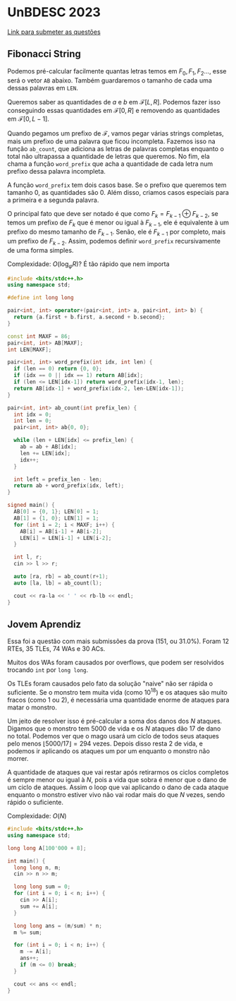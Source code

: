 # UnBDESC 2023

[Link para submeter as questões](https://codeforces.com/group/btcK4I5D5f/contest/442253)

## Fibonacci String

Podemos pré-calcular facilmente quantas letras temos em $F_0, F_1, F_2\dots$, esse será o vetor `AB` abaixo.
Também guardaremos o tamanho de cada uma dessas palavras em `LEN`.

Queremos saber as quantidades de $a$ e $b$ em $\mathcal{F}[L, R]$.
Podemos fazer isso conseguindo essas quantidades em $\mathcal{F}[0,R]$ e removendo as quantidades em $\mathcal{F}[0,L-1]$.

Quando pegamos um prefixo de $\mathcal{F}$, vamos pegar várias strings completas, mais um prefixo de uma palavra que ficou incompleta. Fazemos isso na função `ab_count`, que adiciona as letras de palavras completas enquanto o total não ultrapassa a quantidade de letras que queremos. No fim, ela chama a função `word_prefix` que acha a quantidade de cada letra num prefixo dessa palavra incompleta.

A função `word_prefix` tem dois casos base. Se o prefixo que queremos tem tamanho $0$, as quantidades são $0$. Além disso, criamos casos especiais para a primeira e a segunda palavra.

O principal fato que deve ser notado é que como $F_k = F_{k-1} \oplus F_{k-2}$, se temos um prefixo de $F_k$ que é menor ou igual à $F_{k-1}$, ele é equivalente à um prefixo do mesmo tamanho de $F_{k-1}$. Senão, ele é $F_{k-1}$ por completo, mais um prefixo de $F_{k-2}$. Assim, podemos definir `word_prefix` recursivamente de uma forma simples.

Complexidade: $O(\log_\varphi R)$? É tão rápido que nem importa

```cpp
#include <bits/stdc++.h>
using namespace std;

#define int long long

pair<int, int> operator+(pair<int, int> a, pair<int, int> b) {
  return {a.first + b.first, a.second + b.second};
}

const int MAXF = 86;
pair<int, int> AB[MAXF];
int LEN[MAXF];

pair<int, int> word_prefix(int idx, int len) {
  if (len == 0) return {0, 0};
  if (idx == 0 || idx == 1) return AB[idx];
  if (len <= LEN[idx-1]) return word_prefix(idx-1, len);
  return AB[idx-1] + word_prefix(idx-2, len-LEN[idx-1]);
}

pair<int, int> ab_count(int prefix_len) {
  int idx = 0;
  int len = 0;
  pair<int, int> ab{0, 0};

  while (len + LEN[idx] <= prefix_len) {
    ab = ab + AB[idx];
    len += LEN[idx];
    idx++;
  }

  int left = prefix_len - len;
  return ab + word_prefix(idx, left);
}

signed main() {
  AB[0] = {0, 1}; LEN[0] = 1;
  AB[1] = {1, 0}; LEN[1] = 1;
  for (int i = 2; i < MAXF; i++) {
    AB[i] = AB[i-1] + AB[i-2];
    LEN[i] = LEN[i-1] + LEN[i-2];
  }

  int l, r;
  cin >> l >> r;

  auto [ra, rb] = ab_count(r+1);
  auto [la, lb] = ab_count(l);

  cout << ra-la << ' ' << rb-lb << endl;
}
```

## Jovem Aprendiz

Essa foi a questão com mais submissões da prova (151, ou 31.0%).
Foram 12 RTEs, 35 TLEs, 74 WAs e 30 ACs.

Muitos dos WAs foram causados por overflows, que podem ser resolvidos trocando `int` por `long long`.

Os TLEs foram causados pelo fato da solução "naive" não ser rápida o suficiente.
Se o monstro tem muita vida (como $10^{18}$) e os ataques são muito fracos (como $1$ ou $2$),
é necessária uma quantidade enorme de ataques para matar o monstro.

Um jeito de resolver isso é pré-calcular a soma dos danos dos $N$ ataques.
Digamos que o monstro tem $5000$ de vida e os $N$ ataques dão $17$ de dano no total.
Podemos ver que o mago usará um ciclo de todos seus ataques pelo menos $\lfloor5000/17\rfloor = 294$ vezes.
Depois disso resta $2$ de vida, e podemos ir aplicando os ataques um por um enquanto o monstro não morrer.

A quantidade de ataques que vai restar após retirarmos os ciclos completos é sempre menor ou igual à $N$,
pois a vida que sobra é menor que o dano de um ciclo de ataques.
Assim o loop que vai aplicando o dano de cada ataque enquanto o monstro estiver vivo não vai rodar mais
do que $N$ vezes, sendo rápido o suficiente.

Complexidade: $O(N)$

```cpp
#include <bits/stdc++.h>
using namespace std;

long long A[100'000 + 8];

int main() {
  long long n, m;
  cin >> n >> m;

  long long sum = 0;
  for (int i = 0; i < n; i++) {
    cin >> A[i];
    sum += A[i];
  }

  long long ans = (m/sum) * n;
  m %= sum;

  for (int i = 0; i < n; i++) {
    m -= A[i];
    ans++;
    if (m <= 0) break;
  }

  cout << ans << endl;
}
```
